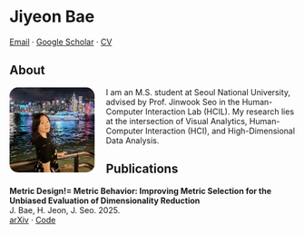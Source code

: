 # Jiyeon Bae

[Email](jybae@hcil.snu.ac.kr) · [Google Scholar]([https://scholar.google.com/](https://scholar.google.com/citations?user=BETDiI4AAAAJ&hl=ko)) · [CV](./cv.pdf)

## About
<img src="./me.jpeg" alt="profile photo" width="150" align="left" style="margin-right:20px; border-radius:15px;">

I am an M.S. student at Seoul National University, advised by Prof. Jinwook Seo in the Human-Computer Interaction Lab (HCIL).
My research lies at the intersection of Visual Analytics, Human-Computer Interaction (HCI), and High-Dimensional Data Analysis.

## Publications
**Metric Design!= Metric Behavior: Improving Metric Selection for the Unbiased Evaluation of Dimensionality Reduction**  
J. Bae, H. Jeon, J. Seo. 2025.  
[arXiv](https://arxiv.org/abs/2507.02225) · [Code](https://github.com/JiyeonBae/dr-metric-selection.git)
